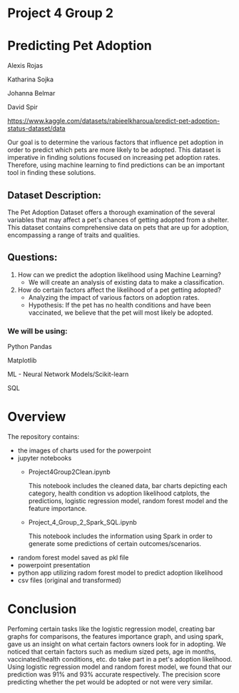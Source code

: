 # Project 4 Group 2

# Predicting Pet Adoption
Alexis Rojas

Katharina Sojka

Johanna Belmar

David Spir

https://www.kaggle.com/datasets/rabieelkharoua/predict-pet-adoption-status-dataset/data

Our goal is to determine the various factors that influence pet adoption in order to predict which 
pets are more likely to be adopted. This dataset is imperative in finding solutions focused on 
increasing pet adoption rates. Therefore, using machine learning to find predictions can be an 
important tool in finding these solutions.

## Dataset Description:
The Pet Adoption Dataset offers a thorough examination of the several variables that may affect a pet's chances of getting adopted from a shelter. This dataset contains comprehensive data on pets that are up for adoption, encompassing a range of traits and qualities.

## Questions:
1. How can we predict the adoption likelihood using Machine Learning?
    - We will create an analysis of existing data to make a classification.
2. How do certain factors affect the likelihood of a pet getting adopted?
    - Analyzing the impact of various factors on adoption rates.
    - Hypothesis: If the pet has no health conditions and have been vaccinated, we believe that the pet will most likely be adopted.

### We will be using:

Python Pandas

Matplotlib

ML - Neural Network Models/Scikit-learn

SQL

# Overview 
The repository contains:

- the images of charts used for the powerpoint
- jupyter notebooks
  - Project4Group2Clean.ipynb 

    This notebook includes the cleaned data, bar charts depicting each category, health condition vs adoption likelihood catplots, the predictions, logistic regression model, random forest model and the feature importance.
  - Project_4_Group_2_Spark_SQL.ipynb

    This notebook includes the information using Spark in order to generate some predictions of certain outcomes/scenarios.
- random forest model saved as pkl file
- powerpoint presentation
- python app utilizing radom forest model to predict adoption likelihood
- csv files (original and transformed)
    

# Conclusion
Perfoming certain tasks like the logistic regression model, creating bar graphs for comparisons, the features importance graph, and using spark, gave us an insight on what certain factors owners look for in adopting. We noticed that certain factors such as medium sized pets, age in months, vaccinated/health conditions, etc. do take part in a pet's adoption likelihood. 
Using logistic regression model and random forest model, we found that our prediction was 91% and 93% accurate respectively. The precision score predicting whether the pet would be adopted or not were very similar. 
